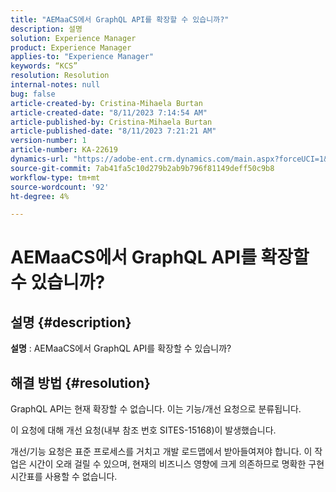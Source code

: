 ```yaml
---
title: "AEMaaCS에서 GraphQL API를 확장할 수 있습니까?"
description: 설명
solution: Experience Manager
product: Experience Manager
applies-to: "Experience Manager"
keywords: “KCS”
resolution: Resolution
internal-notes: null
bug: false
article-created-by: Cristina-Mihaela Burtan
article-created-date: "8/11/2023 7:14:54 AM"
article-published-by: Cristina-Mihaela Burtan
article-published-date: "8/11/2023 7:21:21 AM"
version-number: 1
article-number: KA-22619
dynamics-url: "https://adobe-ent.crm.dynamics.com/main.aspx?forceUCI=1&pagetype=entityrecord&etn=knowledgearticle&id=6d5666bf-1638-ee11-bdf4-6045bd006b25"
source-git-commit: 7ab41fa5c10d279b2ab9b796f81149deff50c9b8
workflow-type: tm+mt
source-wordcount: '92'
ht-degree: 4%

---
```


# AEMaaCS에서 GraphQL API를 확장할 수 있습니까?

## 설명 {#description}


<b>설명</b> : AEMaaCS에서 GraphQL API를 확장할 수 있습니까?


## 해결 방법 {#resolution}


GraphQL API는 현재 확장할 수 없습니다. 이는 기능/개선 요청으로 분류됩니다.



이 요청에 대해 개선 요청(내부 참조 번호 SITES-15168)이 발생했습니다.

개선/기능 요청은 표준 프로세스를 거치고 개발 로드맵에서 받아들여져야 합니다. 이 작업은 시간이 오래 걸릴 수 있으며, 현재의 비즈니스 영향에 크게 의존하므로 명확한 구현 시간표를 사용할 수 없습니다.
